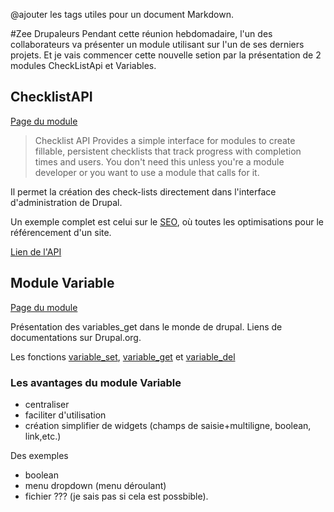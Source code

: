 @ajouter les tags utiles pour un document Markdown.

#Zee Drupaleurs
Pendant cette réunion hebdomadaire, l'un des collaborateurs va présenter
un module utilisant sur l'un de ses derniers projets.
Et je vais commencer cette nouvelle setion par la présentation de 2
modules CheckListApi et Variables.


## ChecklistAPI
[Page du module](https://drupal.org/project/checklistapi)

> Checklist API Provides a simple interface for modules to create fillable, persistent checklists that track progress with completion times and users. You don't need this unless you're a module developer or you want to use a module that calls for it.

Il permet la création des check-lists directement dans l'interface d'administration de Drupal.

Un exemple complet est celui sur le [SEO](https://drupal.org/project/seo_checklist), où toutes les optimisations pour le référencement d'un site.

[Lien de l'API](http://drupalcode.org/project/checklistapi.git/blob/refs/heads/7.x-1.x:/checklistapi.api.php)

## Module Variable 
[Page du module](https://drupal.org/project/variable)

Présentation des variables_get dans le monde de drupal. 
Liens de documentations sur Drupal.org.

Les fonctions [variable_set](https://api.drupal.org/api/drupal/includes!bootstrap.inc/function/variable_set/7), [variable_get](https://api.drupal.org/api/drupal/includes!bootstrap.inc/function/variable_get/7) et [variable_del](https://api.drupal.org/api/drupal/includes!bootstrap.inc/function/variable_del/7)

### Les avantages du module Variable
- centraliser
- faciliter d'utilisation 
- création simplifier de widgets (champs de saisie+multiligne, boolean,
  link,etc.)

Des exemples
- boolean
- menu dropdown (menu déroulant)
- fichier ??? (je sais pas si cela est possbible).


